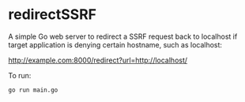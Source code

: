 # redirectSSRF

A simple Go web server to redirect a SSRF request back to localhost if target application is denying certain hostname, such as localhost:

http://example.com:8000/redirect?url=http://localhost/

To run:

`go run main.go`
